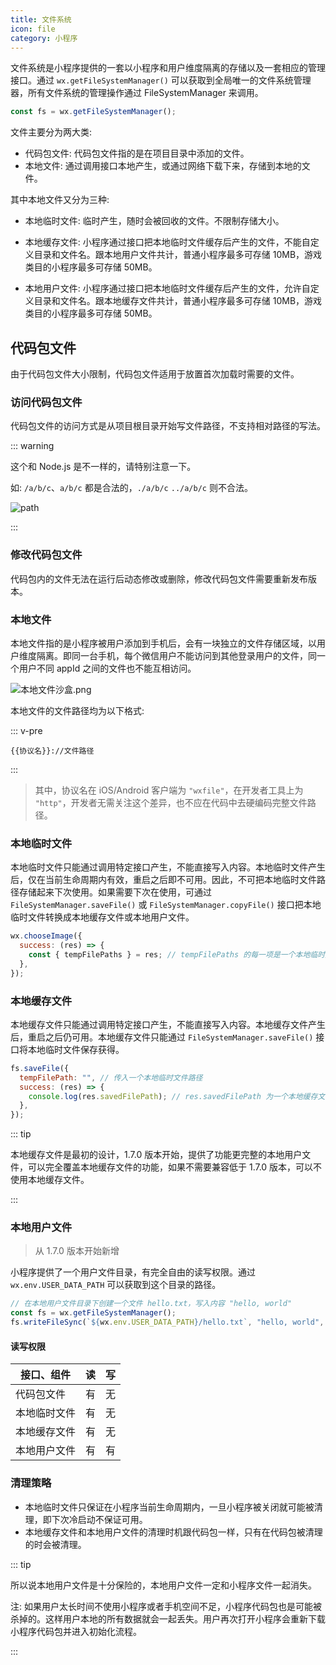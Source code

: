 ```yaml
---
title: 文件系统
icon: file
category: 小程序
---
```


文件系统是小程序提供的一套以小程序和用户维度隔离的存储以及一套相应的管理接口。通过 `wx.getFileSystemManager()` 可以获取到全局唯一的文件系统管理器，所有文件系统的管理操作通过 FileSystemManager 来调用。

```js
const fs = wx.getFileSystemManager();
```

文件主要分为两大类:

- 代码包文件: 代码包文件指的是在项目目录中添加的文件。
- 本地文件: 通过调用接口本地产生，或通过网络下载下来，存储到本地的文件。

<!-- more -->

其中本地文件又分为三种:

- 本地临时文件: 临时产生，随时会被回收的文件。不限制存储大小。

- 本地缓存文件: 小程序通过接口把本地临时文件缓存后产生的文件，不能自定义目录和文件名。跟本地用户文件共计，普通小程序最多可存储 10MB，游戏类目的小程序最多可存储 50MB。

- 本地用户文件: 小程序通过接口把本地临时文件缓存后产生的文件，允许自定义目录和文件名。跟本地缓存文件共计，普通小程序最多可存储 10MB，游戏类目的小程序最多可存储 50MB。

## 代码包文件

由于代码包文件大小限制，代码包文件适用于放置首次加载时需要的文件。

### 访问代码包文件

代码包文件的访问方式是从项目根目录开始写文件路径，不支持相对路径的写法。

::: warning

这个和 Node.js 是不一样的，请特别注意一下。

如: `/a/b/c`、`a/b/c` 都是合法的，`./a/b/c` `../a/b/c` 则不合法。

![path](https://res.wx.qq.com/wxdoc/dist/assets/img/code-package.ea949c8d.png)

:::

### 修改代码包文件

代码包内的文件无法在运行后动态修改或删除，修改代码包文件需要重新发布版本。

### 本地文件

本地文件指的是小程序被用户添加到手机后，会有一块独立的文件存储区域，以用户维度隔离。即同一台手机，每个微信用户不能访问到其他登录用户的文件，同一个用户不同 appId 之间的文件也不能互相访问。

![本地文件沙盒.png](https://res.wx.qq.com/wxdoc/dist/assets/img/file-sandbox.9ef4d15a.png)

本地文件的文件路径均为以下格式:

::: v-pre

`{{协议名}}://文件路径`

:::

> 其中，协议名在 iOS/Android 客户端为 `"wxfile"`，在开发者工具上为 `"http"`，开发者无需关注这个差异，也不应在代码中去硬编码完整文件路径。

### 本地临时文件

本地临时文件只能通过调用特定接口产生，不能直接写入内容。本地临时文件产生后，仅在当前生命周期内有效，重启之后即不可用。因此，不可把本地临时文件路径存储起来下次使用。如果需要下次在使用，可通过 `FileSystemManager.saveFile()` 或 `FileSystemManager.copyFile()` 接口把本地临时文件转换成本地缓存文件或本地用户文件。

```js
wx.chooseImage({
  success: (res) => {
    const { tempFilePaths } = res; // tempFilePaths 的每一项是一个本地临时文件路径
  },
});
```

### 本地缓存文件 <MyBadge text="无需使用" type="grey" />

本地缓存文件只能通过调用特定接口产生，不能直接写入内容。本地缓存文件产生后，重启之后仍可用。本地缓存文件只能通过 `FileSystemManager.saveFile()` 接口将本地临时文件保存获得。

```js
fs.saveFile({
  tempFilePath: "", // 传入一个本地临时文件路径
  success: (res) => {
    console.log(res.savedFilePath); // res.savedFilePath 为一个本地缓存文件路径
  },
});
```

::: tip

本地缓存文件是最初的设计，1.7.0 版本开始，提供了功能更完整的本地用户文件，可以完全覆盖本地缓存文件的功能，如果不需要兼容低于 1.7.0 版本，可以不使用本地缓存文件。

:::

### 本地用户文件 <MyBadge text="重要" type="error" />

> 从 1.7.0 版本开始新增

小程序提供了一个用户文件目录，有完全自由的读写权限。通过 `wx.env.USER_DATA_PATH` 可以获取到这个目录的路径。

```js
// 在本地用户文件目录下创建一个文件 hello.txt，写入内容 "hello, world"
const fs = wx.getFileSystemManager();
fs.writeFileSync(`${wx.env.USER_DATA_PATH}/hello.txt`, "hello, world", "utf8");
```

#### 读写权限

| 接口、组件   | 读  | 写  |
| ------------ | --- | --- |
| 代码包文件   | 有  | 无  |
| 本地临时文件 | 有  | 无  |
| 本地缓存文件 | 有  | 无  |
| 本地用户文件 | 有  | 有  |

### 清理策略

- 本地临时文件只保证在小程序当前生命周期内，一旦小程序被关闭就可能被清理，即下次冷启动不保证可用。
- 本地缓存文件和本地用户文件的清理时机跟代码包一样，只有在代码包被清理的时会被清理。

::: tip

所以说本地用户文件是十分保险的，本地用户文件一定和小程序文件一起消失。

注: 如果用户太长时间不使用小程序或者手机空间不足，小程序代码包也是可能被杀掉的。这样用户本地的所有数据就会一起丢失。用户再次打开小程序会重新下载小程序代码包并进入初始化流程。

:::
